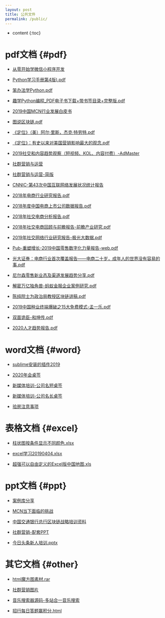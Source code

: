 ```yaml
---
layout: post
title: 公共文件
permalink: /public/
---
```


* content
{:toc}


pdf文档						{#pdf}
===================================

- [从零开始学微信小程序开发](/public/pdf/从零开始学微信小程序开发.pdf)

- [Python学习手册第4版).pdf](/public/pdf/Python学习手册第4版.pdf)

- [笨办法学Python.pdf](/public/pdf/笨办法学Python.pdf)

- [趣学Python编程_PDF电子书下载+带书签目录+完整版.pdf](/public/pdf/趣学Python编程_PDF电子书下载+带书签目录+完整版.pdf)

- [2019中国MCN行业发展白皮书](/public/pdf/2019中国MCN行业发展白皮书.pdf)

- [图说区块链.pdf](/public/pdf/图说区块链.pdf)

- [《定位》（美）阿尔·里斯，杰克·特劳特.pdf](/public/pdf/定位.pdf)

- [《定位》：有史以来对美国营销影响最大的观念.pdf](/public/pdf/定位：有史以来对美国营销影响最大的观念.pdf)

- [2019社交和内容趋势观察（短视频、KOL、内容付费）-AdMaster](/public/pdf/2019社交和内容趋势观察.pdf)

- [社群营销与运营](/public/pdf/社群营销与运营.pdf)

- [社群营销与运营-简版](/public/pdf/社群营销与运营-简版.pdf)

- [CNNIC-第43次中国互联网络发展状况统计报告](/public/pdf/CNNIC-第43次中国互联网络发展状况统计报告.pdf)

- [2018年电商行业研究报告.pdf](/public/pdf/2018年电商行业研究报告.pdf)

- [2018年度中国电商上市公司数据报告.pdf](/public/pdf/2018年度中国电商上市公司数据报告.pdf)

- [2018年社交电商分析报告.pdf](/public/pdf/2018年社交电商分析报告.pdf)

- [2018年社交电商回顾与前瞻报告-前瞻产业研究.pdf](/public/pdf/2018年社交电商回顾与前瞻报告-前瞻产业研究.pdf)

- [2019年社交网络行业研究报告-极光大数据.pdf](/public/pdf/2019年社交网络行业研究报告-极光大数据.pdf)

- [Pub-重塑增长-2019中国零售数字化力量报告-web.pdf](/public/pdf/Pub-重塑增长-2019中国零售数字化力量报告-web.pdf)

- [光大证券：电商行业首次覆盖报告——电商二十岁，成年人的世界没有容易的事.pdf](/public/pdf/光大证券-电商二十岁,成年人的世界没有容易的事.pdf)

- [尼尔森零售新业态及渠道发展趋势分享.pdf](/public/pdf/尼尔森零售新业态及渠道发展趋势分享.pdf)

- [解密万亿独角兽-蚂蚁金服企业案例研究.pdf](/public/pdf/解密万亿独角兽-蚂蚁金服企业案例研究.pdf)

- [陈纯院士为政治局教授区块链讲稿.pdf](/public/pdf/陈纯院士为政治局教授区块链讲稿.pdf)

- [2019中国种业终端爆破之15大免费模式-孟一乐.pdf](/public/pdf/2019中国种业终端爆破之15大免费模式.pdf)

- [双面诡臣-和坤传.pdf](/public/pdf/双面诡臣-和坤传.pdf)

- [2020人才趋势报告.pdf](/public/pdf/2020人才趋势报告.pdf)


word文档						{#word}
===================================

- [sublime安装的插件2019](https://view.officeapps.live.com/op/view.aspx?src=https://zydemo.github.io/public/doc/sublime安装的插件2019.docx)

- [2020年会桌签](https://view.officeapps.live.com/op/view.aspx?src=https://zydemo.github.io/public/doc/2020年会桌签.docx)

- [新媒体培训-公司名短桌签](https://view.officeapps.live.com/op/view.aspx?src=https://zydemo.github.io/public/doc/新媒体培训-公司名短桌签.docx)

- [新媒体培训-公司名长桌签](https://view.officeapps.live.com/op/view.aspx?src=https://zydemo.github.io/public/doc/新媒体培训-公司名长桌签.docx)

- [验房注意事项](https://view.officeapps.live.com/op/view.aspx?src=https://zydemo.github.io/public/doc/验房注意事项.docx)



表格文档						{#excel}
===================================

- [柱状图按条件显示不同颜色.xlsx](https://view.officeapps.live.com/op/view.aspx?src=https://zydemo.github.io/public/excel/柱状图按条件显示不同颜色.xlsx)

- [excel学习20190404.xlsx](https://view.officeapps.live.com/op/view.aspx?src=https://zydemo.github.io/public/excel/excel学习20190404.xlsx)

- [超强可以自由定义的Excel版中国地图.xls](https://view.officeapps.live.com/op/view.aspx?src=https://zydemo.github.io/public/excel/超强可以自由定义的Excel版中国地图.xls)


ppt文档						{#ppt}
===================================

- [案例库分享](/public/ppt/案例库分享.pptx)

- [MCN当下面临的挑战](https://view.officeapps.live.com/op/view.aspx?src=https://zydemo.github.io/public/ppt/MCN当下面临的挑战.pptx)

- [中国交通银行总行区块链战略培训资料](https://view.officeapps.live.com/op/view.aspx?src=https://zydemo.github.io/public/ppt/中国交通银行总行区块链战略培训资料.pptx)

- [社群营销-配套PPT](/public/ppt/社群营销-配套PPT.pptx)

- [今日头条新人培训.pptx](/public/ppt/今日头条新人培训.pptx)


其它文档						{#other}
===================================
- [html魔方图素材.rar](/public/other/img.rar)

- [社群营销图片](/public/other/社群营销图片.png)

- [音乐搜索器源码-多站合一音乐搜索](/public/other/music-master.zip)

- [招行每日答题赢积分.html](/public/other/招行每日答题赢积分.html)
